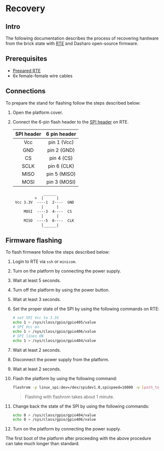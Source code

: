 # Recovery

## Intro

The following documentation describes the process of recovering hardware from
the brick state with [RTE](../../transparent-validation/rte/introduction.md) and
Dasharo open-source firmware.

## Prerequisites

* [Prepared RTE](../../transparent-validation/rte/v1.1.0/quick-start-guide.md)
* 6x female-female wire cables

## Connections

To prepare the stand for flashing follow the steps described below:

1. Open the platform cover.
2. Connect the 6-pin flash header to the
   [SPI header](../../transparent-validation/rte/v1.1.0/specification.md)
   on RTE.

    | SPI header | 6 pin header |
    |:----------:|:------------:|
    | Vcc        | pin 1 (Vcc)  |
    | GND        | pin 2 (GND)  |
    | CS         | pin 4 (CS)   |
    | SCLK       | pin 6 (CLK)  |
    | MISO       | pin 5 (MISO) |
    | MOSI       | pin 3 (MOSI) |

    ```txt
                  ______
              >  |      |
     Vcc 3.3V  ----1  2----  GND
                 |      |
         MOSI  ----3  4----  CS
                 |      |
         MISO  ----5  6----  CLK
                 |______|
    ```

## Firmware flashing

To flash firmware follow the steps described below:

1. Login to RTE via `ssh` or `minicom`.
1. Turn on the platform by connecting the power supply.
1. Wait at least 5 seconds.
1. Turn off the platform by using the power button.
1. Wait at least 3 seconds.
1. Set the proper state of the SPI by using the following commands on RTE:

    ```bash
    # set SPI Vcc to 3.3V
    echo 1 > /sys/class/gpio/gpio405/value
    # SPI Vcc on
    echo 1 > /sys/class/gpio/gpio406/value
    # SPI lines ON
    echo 1 > /sys/class/gpio/gpio404/value
    ```

1. Wait at least 2 seconds.
1. Disconnect the power supply from the platform.
1. Wait at least 2 seconds.
1. Flash the platform by using the following command:

    ```bash
    flashrom -p linux_spi:dev=/dev/spidev1.0,spispeed=16000 -w [path_to_binary]
    ```

    > Flashing with flashrom takes about 1 minute.

1. Change back the state of the SPI by using the following commands:

    ```bash
    echo 0 > /sys/class/gpio/gpio404/value
    echo 0 > /sys/class/gpio/gpio406/value
    ```

1. Turn on the platform by connecting the power supply.

The first boot of the platform after proceeding with the above procedure can
take much longer than standard.
